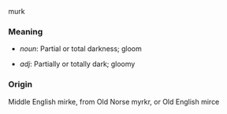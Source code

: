 murk
### Meaning
+ _noun_: Partial or total darkness; gloom

+ _adj_: Partially or totally dark; gloomy

### Origin

Middle English mirke, from Old Norse myrkr, or Old English mirce
